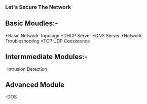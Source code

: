 ### Let's Secure The Network

## Basic Moudles:-

*Basic Network Topology
*DHCP Server
*DNS Server
*Network Troubleshooting
*TCP UDP Coexistence

## Intermmediate Modules:-

-Intrusion Detection 

## Advanced Module

-DOS 
